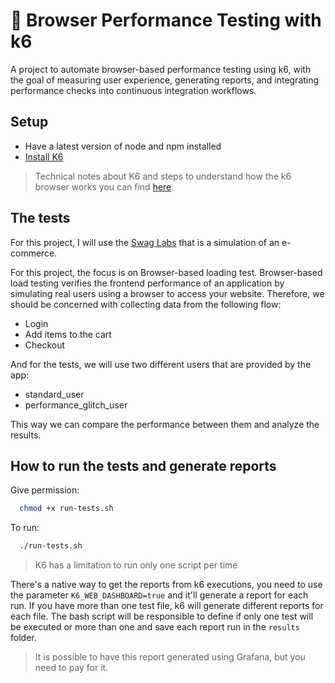 # 🚀 Browser Performance Testing with k6

A project to automate browser-based performance testing using k6, with the goal of measuring user experience, generating reports, and integrating performance checks into continuous integration workflows.

## Setup

- Have a latest version of node and npm installed 
- [Install K6](https://grafana.com/docs/k6/latest/set-up/install-k6/)

> Technical notes about K6 and steps to understand how the k6 browser works you can find [here](./k6-learning/k6-notes.md).


## The tests 

For this project, I will use the [Swag Labs](https://www.saucedemo.com) that is a simulation of an e-commerce.

For this project, the focus is on Browser-based loading test.
Browser-based load testing verifies the frontend performance of an application by simulating real users using a browser to access your website.
Therefore, we should be concerned with collecting data from the following flow:
- Login 
- Add items to the cart
- Checkout

And for the tests, we will use two different users that are provided by the app: 
- standard_user
- performance_glitch_user

This way we can compare the performance between them and analyze the results. 

## How to run the tests and generate reports 

Give permission: 

```bash
  chmod +x run-tests.sh
```

To run: 
```bash
  ./run-tests.sh
```

> K6 has a limitation to run only one script per time

There's a native way to get the reports from k6 executions, you need to use the parameter `K6_WEB_DASHBOARD=true` and it'll generate a report for each run.
If you have more than one test file, k6 will generate different reports for each file.
The bash script will be responsible to define if only one test will be executed or more than one and save each report run in the `results` folder. 

> It is possible to have this report generated using Grafana, but you need to pay for it. 


